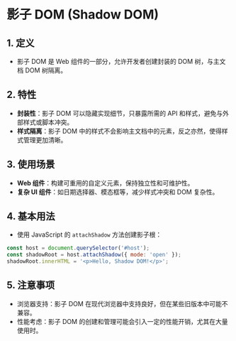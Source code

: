 # 影子 DOM (Shadow DOM)

## 1. 定义

- 影子 DOM 是 Web 组件的一部分，允许开发者创建封装的 DOM 树，与主文档 DOM 树隔离。

## 2. 特性

- **封装性**：影子 DOM 可以隐藏实现细节，只暴露所需的 API 和样式，避免与外部样式或脚本冲突。
- **样式隔离**：影子 DOM 中的样式不会影响主文档中的元素，反之亦然，使得样式管理更加清晰。

## 3. 使用场景

- **Web 组件**：构建可重用的自定义元素，保持独立性和可维护性。
- **复杂 UI 组件**：如日期选择器、模态框等，减少样式冲突和 DOM 复杂性。

## 4. 基本用法

- 使用 JavaScript 的 `attachShadow` 方法创建影子根：

```javascript
const host = document.querySelector('#host');
const shadowRoot = host.attachShadow({ mode: 'open' });
shadowRoot.innerHTML = '<p>Hello, Shadow DOM!</p>';
```

## 5. 注意事项

- 浏览器支持：影子 DOM 在现代浏览器中支持良好，但在某些旧版本中可能不兼容。
- 性能考虑：影子 DOM 的创建和管理可能会引入一定的性能开销，尤其在大量使用时。
